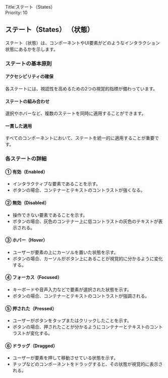 Title:ステート（States）  
Priority: 10

## ステート（States） （状態）
ステート（状態）は、コンポーネントやUI要素がどのようなインタラクション状態にあるかを示します。

### ステートの基本原則
#### アクセシビリティの確保
各ステートには、視認性を高めるための2つの視覚的指標が備わっています。
#### ステートの組み合わせ
選択やホバーなど、複数のステートを同時に適用することができます。
#### 一貫した適用
すべてのコンポーネントにおいて、ステートを統一的に適用することが重要です。

### 各ステートの詳細

#### ① 有効（Enabled）
 - インタラクティブな要素であることを示す。
 - ボタンの場合、コンテナーとテキストのコントラストが強くなる。  

#### ② 無効（Disabled）
 - 操作できない要素であることを示す。  
 - ボタンの場合、灰色のコンテナー上に低コントラストの灰色のテキストが表示される。  

#### ③ ホバー（Hover）
 - ユーザーが要素の上にカーソルを置いた状態を示す。  
 - ボタンの場合、カーソルがボタン上にあることが視覚的に分かるように変化する。  

#### ④ フォーカス（Focused）
 - キーボードや音声入力などで要素が選択された状態を示す。  
 - ボタンの場合、コンテナーとテキストのコントラストが強調される。  

#### ⑤ 押された（Pressed）
 - ユーザーがボタンをタップまたはクリックしたことを示す。  
 - ボタンの場合、押されたことが分かるようにコンテナーとテキストのコントラストが変化する。  

#### ⑥ ドラッグ（Dragged）
 - ユーザーが要素を押して移動させている状態を示す。  
 - チップなどのコンポーネントをドラッグすると、その状態が視覚的に表示される。  
